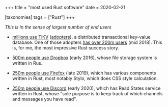 +++
title = "most used Rust software"
date = 2020-02-21

[taxonomies]
tags = ["Rust"]
+++

*This is in the sense of largest number of end users*

- [millions use TiKV](https://www.cncf.io/blog/2019/05/21/toc-votes-to-move-tikv-into-cncf-incubator)
  ([adopters](https://tikv.org/adopters)), a distributed transactional key-value database.
  One of those adopters [has over 200m users](https://pingcap.com/success-stories/tidb-in-mobike) (mid 2018).
  This is, for me, the most impressive Rust success story.

- [500m people use Dropbox](https://www.wired.com/2016/03/epic-story-dropboxs-exodus-amazon-cloud-empire)
  (early 2016), whose file storage system is written in Rus.

- [250m people use Firefox](https://data.firefox.com/dashboard/user-activity)
  (late 2019), which has various components written in Rust,
  most notably Stylo, which does CSS style calculation.

- [250m people use Discord](https://blog.discordapp.com/a190bbca2b1f)
  (early 2020), which has Read States service written in Rust,
  whose "sole purpose is to keep track of which channels and messages you have read".
